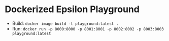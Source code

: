 # Dockerized Epsilon Playground

- Build: `docker image build -t playground:latest .`
- Run: `docker run -p 8000:8000 -p 8001:8001 -p 8002:8002 -p 8003:8003 playground:latest`